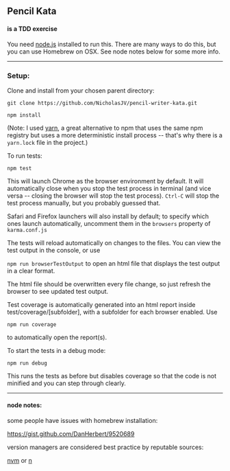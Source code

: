 ## Pencil Kata
#### is a TDD exercise

You need [node.js](https://nodejs.org/en/) installed to run this. There are many ways to do this, but you can use Homebrew on OSX.
See node notes below for some more info.

-----

### Setup:
Clone and install from your chosen parent directory:

`git clone https://github.com/NicholasJV/pencil-writer-kata.git`

`npm install`

(Note: I used [yarn](https://yarnpkg.com/en/), a great alternative to npm that uses the same npm registry but uses a more deterministic install process -- that's why there is a `yarn.lock` file in the project.)

To run tests:

`npm test`

This will launch Chrome as the browser environment by default. It will automatically close when you stop the test process in terminal (and vice versa -- closing the browser will stop the test process). `Ctrl-C` will stop the test process manually, but you probably guessed that.

Safari and Firefox launchers will also install by default; to specify which ones launch automatically, uncomment them in the `browsers` property of `karma.conf.js`

The tests will reload automatically on changes to the files. You can view the test output in the console, or use

`npm run browserTestOutput` to open an html file that displays the test output in a clear format.

The html file should be overwritten every file change, so just refresh the browser to see updated test output.

Test coverage is automatically generated into an html report inside test/coverage/[subfolder], with a subfolder for each browser enabled. Use

`npm run coverage`

to automatically open the report(s).

To start the tests in a debug mode:

`npm run debug`

This runs the tests as before but disables coverage so that the code is not minified and you can step through clearly.

-----

#### node notes:

some people have issues with homebrew installation:

https://gist.github.com/DanHerbert/9520689

version managers are considered best practice by reputable sources:

[nvm](https://github.com/creationix/nvm/) or [n](https://www.npmjs.com/package/n2)
